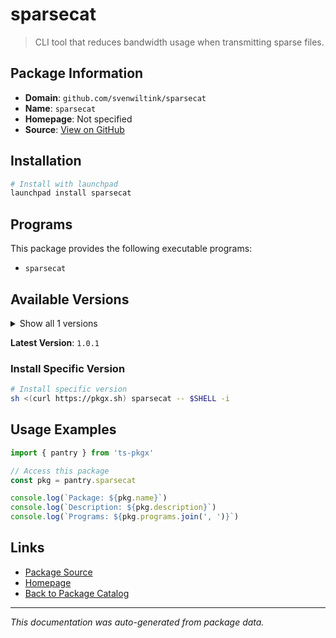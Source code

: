 # sparsecat

> CLI tool that reduces bandwidth usage when transmitting sparse files.

## Package Information

- **Domain**: `github.com/svenwiltink/sparsecat`
- **Name**: `sparsecat`
- **Homepage**: Not specified
- **Source**: [View on GitHub](https://github.com/pkgxdev/pantry/tree/main/projects/github.com/svenwiltink/sparsecat/package.yml)

## Installation

```bash
# Install with launchpad
launchpad install sparsecat
```

## Programs

This package provides the following executable programs:

- `sparsecat`

## Available Versions

<details>
<summary>Show all 1 versions</summary>

- `1.0.1`

</details>

**Latest Version**: `1.0.1`

### Install Specific Version

```bash
# Install specific version
sh <(curl https://pkgx.sh) sparsecat -- $SHELL -i
```

## Usage Examples

```typescript
import { pantry } from 'ts-pkgx'

// Access this package
const pkg = pantry.sparsecat

console.log(`Package: ${pkg.name}`)
console.log(`Description: ${pkg.description}`)
console.log(`Programs: ${pkg.programs.join(', ')}`)
```

## Links

- [Package Source](https://github.com/pkgxdev/pantry/tree/main/projects/github.com/svenwiltink/sparsecat/package.yml)
- [Homepage](#)
- [Back to Package Catalog](../../../package-catalog.md)

---

*This documentation was auto-generated from package data.*
